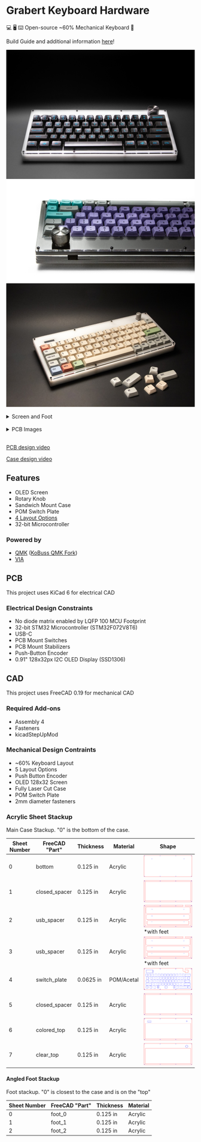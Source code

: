 # Grabert Keyboard Hardware

💻 🖥️ ⌨️ Open-source ~60% Mechanical Keyboard 🎉

Build Guide and additional information [here](doc/BUILDGUIDE.md)!

![](doc/grabert_white_pulse.jpg)
![](doc/grabert_black_back.jpg)
![](doc/grabert_white_canvas_angled.jpg)

<details>
  <summary>Screen and Foot</summary>
  <img src="doc/grabert_white_screen.jpg" name="image-name">
  <img src="doc/grabert_foot.jpg" name="image-name">
</details>
<br/>
<details>
  <summary>PCB Images</summary>
  <img src="doc/pcb_front.jpg" name="image-name">
  <img src="doc/pcb_back.jpg" name="image-name">
</details>
<br/>

[PCB design video](https://youtu.be/ezk02GJ9iMs)

[Case design video](https://youtu.be/DsW-hKeB3mc)

## Features

- OLED Screen
- Rotary Knob
- Sandwich Mount Case
- POM Switch Plate
- [4 Layout Options](doc/BUILDGUIDE.md#preparation-and-layout-decision)
- 32-bit Microcontroller

### Powered by

- [QMK](https://github.com/qmk/qmk_firmware) ([KoBuss QMK Fork](https://github.com/KoBussLLC/qmk_firmware))
- [VIA](https://caniusevia.com/)

## PCB

This project uses KiCad 6 for electrical CAD

### Electrical Design Constraints
- No diode matrix enabled by LQFP 100 MCU Footprint
- 32-bit STM32 Microcontroller (STM32F072V8T6)
- USB-C
- PCB Mount Switches
- PCB Mount Stabilizers
- Push-Button Encoder
- 0.91" 128x32px I2C OLED Display (SSD1306)

## CAD

This project uses FreeCAD 0.19 for mechanical CAD

### Required Add-ons
- Assembly 4
- Fasteners
- kicadStepUpMod

### Mechanical Design Contraints
- ~60% Keyboard Layout
- 5 Layout Options
- Push Button Encoder
- OLED 128x32 Screen
- Fully Laser Cut Case
- POM Switch Plate
- 2mm diameter fasteners

### Acrylic Sheet Stackup

Main Case Stackup. "0" is the bottom of the case.

| Sheet Number | FreeCAD "Part" | Thickness | Material | Shape |
| - | - | - | - | - |
| 0 | bottom | 0.125 in | Acrylic | ![](CAD/2d/bottom.svg) |
| 1 | closed_spacer | 0.125 in | Acrylic | ![](CAD/2d/closed_spacer.svg) |
| 2 | usb_spacer | 0.125 in | Acrylic | ![](CAD/2d/usb_spacer.svg) *with feet |
| 3 | usb_spacer | 0.125 in | Acrylic | ![](CAD/2d/usb_spacer.svg) *with feet |
| 4 | switch_plate | 0.0625 in | POM/Acetal | ![](CAD/2d/switch_plate_0.54.svg) |
| 5 | closed_spacer | 0.125 in | Acrylic | ![](CAD/2d/closed_spacer.svg) |
| 6 | colored_top | 0.125 in | Acrylic | ![](CAD/2d/colored_top_shifted_oled.svg) |
| 7 | clear_top | 0.125 in | Acrylic | ![](CAD/2d/clear_top.svg) |

#### Angled Foot Stackup

Foot stackup. "0" is closest to the case and is on the "top"

| Sheet Number | FreeCAD "Part" | Thickness | Material |
| - | - | - | - |
| 0 | foot_0 | 0.125 in | Acrylic |
| 1 | foot_1 | 0.125 in | Acrylic |
| 2 | foot_2 | 0.125 in | Acrylic |
